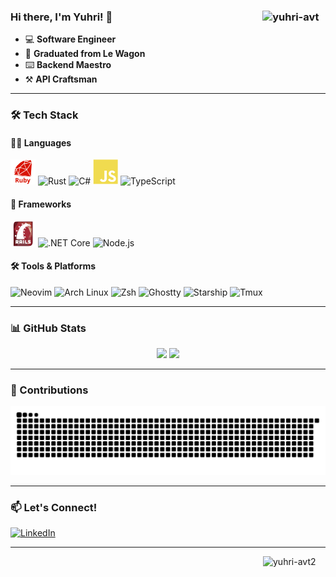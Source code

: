 ### Hi there, I'm Yuhri! 👋 <img align="right" alt="yuhri-avt" width="20%" src="https://cdn.discordapp.com/attachments/244891533386579969/887345453237149716/4hsh.gif">

- 💻 **Software Engineer**
- 🚐 **Graduated from Le Wagon**
- ⌨️ **Backend Maestro**
- ⚒️ **API Craftsman**

---

### 🛠️ Tech Stack

#### 🧑‍💻 Languages
<p align="left">
  <img src="https://raw.githubusercontent.com/devicons/devicon/master/icons/ruby/ruby-plain-wordmark.svg" alt="Ruby" width="40" height="40" />
  <img src="https://cdn.jsdelivr.net/gh/devicons/devicon@latest/icons/rust/rust-original.svg" alt="Rust" width="40" height="40" />
  <img src="https://cdn.jsdelivr.net/gh/devicons/devicon@latest/icons/csharp/csharp-original.svg" alt="C#" width="40" height="40" />
  <img src="https://raw.githubusercontent.com/devicons/devicon/master/icons/javascript/javascript-plain.svg" alt="JavaScript" width="40" height="40" />
  <img src="https://cdn.jsdelivr.net/gh/devicons/devicon@latest/icons/typescript/typescript-original.svg" alt="TypeScript" width="40" height="40" />
</p>

#### 🚀 Frameworks
<p align="left">
  <img src="https://raw.githubusercontent.com/devicons/devicon/master/icons/rails/rails-original-wordmark.svg" alt="Rails" width="40" height="40" />
  <img src="https://cdn.jsdelivr.net/gh/devicons/devicon@latest/icons/dotnetcore/dotnetcore-original.svg" alt=".NET Core" width="40" height="40" />
  <img src="https://cdn.jsdelivr.net/gh/devicons/devicon@latest/icons/nodejs/nodejs-plain-wordmark.svg" alt="Node.js" width="40" height="40" />
</p>

#### 🛠️ Tools & Platforms
<p align="left">
  <img src="https://img.shields.io/badge/Neovim-%2357A143.svg?style=for-the-badge&logo=neovim&logoColor=white" alt="Neovim" />
  <img src="https://img.shields.io/badge/Arch_Linux-1793D1?style=for-the-badge&logo=arch-linux&logoColor=white" alt="Arch Linux" />
  <img src="https://img.shields.io/badge/Zsh-1B2C34?style=for-the-badge&logo=gnu-bash&logoColor=white" alt="Zsh" />
  <img src="https://img.shields.io/badge/Ghostty-000000?style=for-the-badge&logo=ghost&logoColor=white" alt="Ghostty" />
  <img src="https://img.shields.io/badge/Starship-DD0B78?style=for-the-badge&logo=starship&logoColor=white" alt="Starship" />
  <img src="https://img.shields.io/badge/Tmux-1BB91F?style=for-the-badge&logo=tmux&logoColor=white" alt="Tmux" />
</p>

---

### 📊 GitHub Stats

<p align="center">
  <img height="160em" src="https://github-readme-stats.vercel.app/api?username=Yuhribrp&show_icons=true&theme=material-palenight&include_all_commits=true&count_private=true" />
  <img height="160em" src="https://github-readme-stats.vercel.app/api/top-langs/?username=Yuhribrp&layout=compact&langs_count=7&theme=material-palenight" />
</p>

---

### 🐍 Contributions

![Snake animation](https://github.com/Yuhribrp/Yuhribrp/blob/output/github-contribution-grid-snake.svg)

---

### 📫 Let's Connect!

<p align="left">
  <a href="https://www.linkedin.com/in/yuhri-benaion-851bb9216/" target="_blank">
    <img src="https://img.shields.io/badge/-LinkedIn-%230077B5?style=for-the-badge&logo=linkedin&logoColor=white" alt="LinkedIn" />
  </a>
</p>

---

<img align="right" alt="yuhri-avt2" height="100" width="100" src="https://cdn.discordapp.com/attachments/244891533386579969/887345771219914792/Xqg8.gif">
